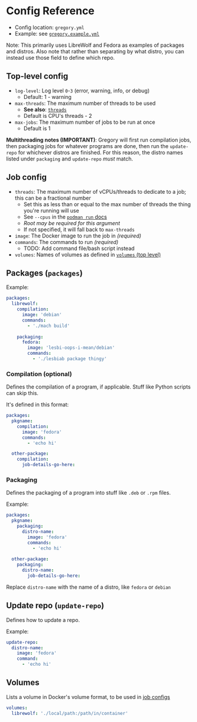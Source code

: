 # Config Reference

- Config location: `gregory.yml`
- Example: see [`gregory.example.yml`](/gregory.example.yml)

Note: This primarily uses LibreWolf and Fedora as examples of packages and distros. Also note that rather than separating by what distro, you can instead use those field to define which repo.

## Top-level config

- `log-level`: Log level `0`-`3` (error, warning, info, or debug)
  - Default: 1 - warning
- `max-threads`: The maximum number of threads to be used
  - **See also**: [`threads`](#job-config)
  - Default is CPU's threads - 2
- `max-jobs`: The maximum number of jobs to be run at once
  - Default is 1

**Multithreading notes (IMPORTANT)**: Gregory will first run compilation jobs, then packaging jobs for whatever programs are done, then run the `update-repo` for whichever distros are finished. For this reason, the distro names listed under `packaging` and `update-repo` *must* match.

## Job config

- `threads`: The maximum number of vCPUs/threads to dedicate to a job; this can be a fractional number
  - Set this as less than or equal to the max number of threads the thing you're running will use
  - See `--cpus` in the [`podman run` docs](https://docs.podman.io/en/latest/markdown/podman-run.1.html#cpus)
  - *Root may be required for this argument*
  - If not specified, it will fall back to `max-threads`
- `image`: The Docker image to run the job in *(required)*
- `commands`: The commands to run *(required)*
  - TODO: Add command file/bash script instead
- `volumes`: Names of volumes as defined in [`volumes` (top level)](#volumes)

## Packages (`packages`)

Example:

```yml
packages:
  librewolf:
    compilation:
      image: 'debian'
      commands:
        - './mach build'
    
    packaging:
      fedora:
        image: 'lesbi-oops-i-mean/debian'
        commands:
          - './lesbiab package thingy'
```

### Compilation (optional)

Defines the compilation of a program, if applicable. Stuff like Python scripts can skip this.

It's defined in this format:

```yml
packages:
  pkgname:
    compilation:
      image: 'fedora'
      commands:
        - 'echo hi'

  other-package:
    compilation:
      job-details-go-here:
```

### Packaging

Defines the packaging of a program into stuff like `.deb` or `.rpm` files.

Example:

```yml
packages:
  pkgname:
    packaging:
      distro-name:
        image: 'fedora'
        commands:
          - 'echo hi'
  
  other-package:
    packaging:
      distro-name:
        job-details-go-here:
```

Replace `distro-name` with the name of a distro, like `fedora` or `debian`

## Update repo (`update-repo`)

Defines how to update a repo.

Example:

```yml
update-repo:
  distro-name:
    image: 'fedora'
    command:
      - 'echo hi'
```

## Volumes

Lists a volume in Docker's volume format, to be used in [job configs](#job-config)

```yml
volumes:
  librewolf: './local/path:/path/in/container'
```

